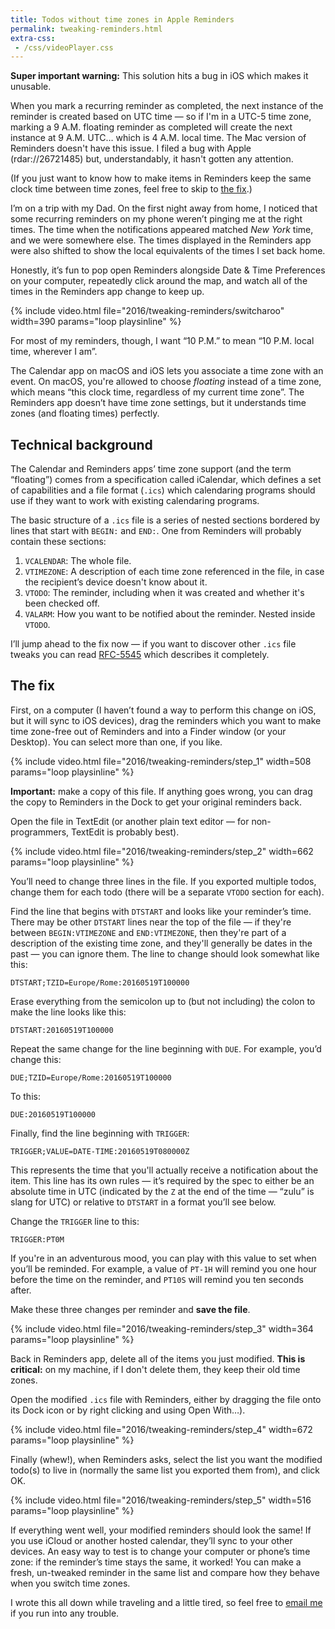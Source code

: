 ```yaml
---
title: Todos without time zones in Apple Reminders
permalink: tweaking-reminders.html
extra-css:
 - /css/videoPlayer.css
---
```


<aside>
<p><b>Super important warning:</b> This solution hits a bug in iOS which makes it unusable.</p>

<p>When you mark a recurring reminder as completed, the next instance of the reminder is created based on UTC time — so if I'm in a UTC-5 time zone, marking a 9 A.M. floating reminder as completed will create the next instance at 9 A.M. UTC… which is 4 A.M. local time. The Mac version of Reminders doesn't have this issue. I filed a bug with Apple (rdar://26721485) but, understandably, it hasn't gotten any attention.</p>
</aside>

(If you just want to know how to make items in Reminders keep the same clock time between time zones, feel free to skip to [the fix](#the-fix).)

I’m on a trip with my Dad. On the first night away from home, I noticed that some recurring reminders on my phone weren’t pinging me at the right times. The time when the notifications appeared matched *New York* time, and we were somewhere else. The times displayed in the Reminders app were also shifted to show the local equivalents of the times I set back home.

Honestly, it’s fun to pop open Reminders alongside Date & Time Preferences on your computer, repeatedly click around the map, and watch all of the times in the Reminders app change to keep up.

{% include video.html file="2016/tweaking-reminders/switcharoo" width=390 params="loop playsinline" %}

For most of my reminders, though, I want “10 P.M.” to mean “10 P.M. local time, wherever I am”.

The Calendar app on macOS and iOS lets you associate a time zone with an event. On macOS, you're allowed to choose *floating* instead of a time zone, which means “this clock time, regardless of my current time zone”. The Reminders app doesn’t have time zone settings, but it understands time zones (and floating times) perfectly.

## Technical background

The Calendar and Reminders apps’ time zone support (and the term “floating”) comes from a specification called iCalendar, which defines a set of capabilities and a file format (`.ics`) which calendaring programs should use if they want to work with existing calendaring programs.

The basic structure of a `.ics` file is a series of nested sections bordered by lines that start with `BEGIN:` and `END:`. One from Reminders will probably contain these sections:

1. `VCALENDAR`: The whole file.
2. `VTIMEZONE`: A description of each time zone referenced in the file, in case the recipient’s device doesn't know about it.
3. `VTODO`: The reminder, including when it was created and whether it's been checked off.
4. `VALARM`: How you want to be notified about the reminder. Nested inside `VTODO`.

I’ll jump ahead to the fix now — if you want to discover other `.ics` file tweaks you can read [RFC-5545](https://tools.ietf.org/html/rfc5545) which describes it completely.

## The fix

First, on a computer (I haven’t found a way to perform this change on iOS, but it will sync to iOS devices), drag the reminders which you want to make time zone-free out of Reminders and into a Finder window (or your Desktop). You can select more than one, if you like.

{% include video.html file="2016/tweaking-reminders/step_1" width=508 params="loop playsinline" %}

**Important:** make a copy of this file. If anything goes wrong, you can drag the copy to Reminders in the Dock to get your original reminders back.

Open the file in TextEdit (or another plain text editor — for non-programmers, TextEdit is probably best).

{% include video.html file="2016/tweaking-reminders/step_2" width=662 params="loop playsinline" %}

You’ll need to change three lines in the file. If you exported multiple todos, change them for each todo (there will be a separate `VTODO` section for each).

Find the line that begins with `DTSTART` and looks like your reminder’s time. There may be other `DTSTART` lines near the top of the file — if they're between `BEGIN:VTIMEZONE` and `END:VTIMEZONE`, then they're part of a description of the existing time zone, and they'll generally be dates in the past — you can ignore them. The line to change should look somewhat like this:

    DTSTART;TZID=Europe/Rome:20160519T100000

Erase everything from the semicolon up to (but not including) the colon to make the line looks like this:

    DTSTART:20160519T100000

Repeat the same change for the line beginning with `DUE`. For example, you’d change this:

    DUE;TZID=Europe/Rome:20160519T100000

To this:

    DUE:20160519T100000

Finally, find the line beginning with `TRIGGER`:

    TRIGGER;VALUE=DATE-TIME:20160519T080000Z

This represents the time that you'll actually receive a notification about the item. This line has its own rules — it’s required by the spec to either be an absolute time in UTC (indicated by the `Z` at the end of the time — “zulu” is slang for UTC) or relative to `DTSTART` in a format you’ll see below.

Change the `TRIGGER` line to this:

    TRIGGER:PT0M

If you're in an adventurous mood, you can play with this value to set when you’ll be reminded. For example, a value of `PT-1H` will remind you one hour before the time on the reminder, and `PT10S` will remind you ten seconds after.

Make these three changes per reminder and **save the file**.

{% include video.html file="2016/tweaking-reminders/step_3" width=364 params="loop playsinline" %}

Back in Reminders app, delete all of the items you just modified. **This is critical:** on my machine, if I don't delete them, they keep their old time zones.

Open the modified `.ics` file with Reminders, either by dragging the file onto its Dock icon or by right clicking and using Open With…).

{% include video.html file="2016/tweaking-reminders/step_4" width=672 params="loop playsinline" %}

Finally (whew!), when Reminders asks, select the list you want the modified todo(s) to live in (normally the same list you exported them from), and click OK.

{% include video.html file="2016/tweaking-reminders/step_5" width=516 params="loop playsinline" %}

If everything went well, your modified reminders should look the same! If you use iCloud or another hosted calendar, they’ll sync to your other devices. An easy way to test is to change your computer or phone’s time zone: if the reminder’s time stays the same, it worked! You can make a fresh, un-tweaked reminder in the same list and compare how they behave when you switch time zones.

I wrote this all down while traveling and a little tired, so feel free to [email me](mailto:sidney@s4y.us) if you run into any trouble.
